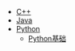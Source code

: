 -   [C++](/coding/c++.md)
-   [Java](/coding/java.md)
-   [Python](/coding/python.md)
    - [Python基础](/coding/Python/python_base/ReadMe.md)